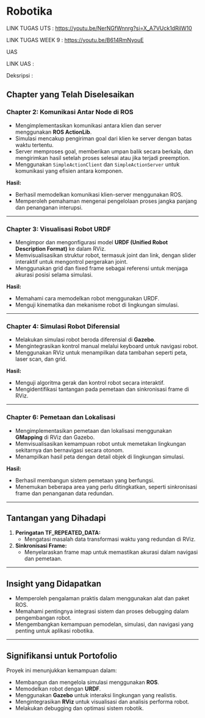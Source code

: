 # Robotika
LINK TUGAS UTS : https://youtu.be/NerNGfWnnrg?si=X_A7VUck1dRilW10

LINK TUGAS WEEK 9 : https://youtu.be/B614RmNyouE

UAS

LINK UAS : 

Deksripsi :

## Chapter yang Telah Diselesaikan
### Chapter 2: Komunikasi Antar Node di ROS
- Mengimplementasikan komunikasi antara klien dan server menggunakan **ROS ActionLib**.
- Simulasi mencakup pengiriman goal dari klien ke server dengan batas waktu tertentu.
- Server memproses goal, memberikan umpan balik secara berkala, dan mengirimkan hasil setelah proses selesai atau jika terjadi preemption.
- Menggunakan `SimpleActionClient` dan `SimpleActionServer` untuk komunikasi yang efisien antara komponen.

**Hasil:**
- Berhasil memodelkan komunikasi klien-server menggunakan ROS.
- Memperoleh pemahaman mengenai pengelolaan proses jangka panjang dan penanganan interupsi.

---

### Chapter 3: Visualisasi Robot URDF
- Mengimpor dan mengonfigurasi model **URDF (Unified Robot Description Format)** ke dalam RViz.
- Memvisualisasikan struktur robot, termasuk joint dan link, dengan slider interaktif untuk mengontrol pergerakan joint.
- Menggunakan grid dan fixed frame sebagai referensi untuk menjaga akurasi posisi selama simulasi.

**Hasil:**
- Memahami cara memodelkan robot menggunakan URDF.
- Menguji kinematika dan mekanisme robot di lingkungan simulasi.

---

### Chapter 4: Simulasi Robot Diferensial
- Melakukan simulasi robot beroda diferensial di **Gazebo**.
- Mengintegrasikan kontrol manual melalui keyboard untuk navigasi robot.
- Menggunakan RViz untuk menampilkan data tambahan seperti peta, laser scan, dan grid.

**Hasil:**
- Menguji algoritma gerak dan kontrol robot secara interaktif.
- Mengidentifikasi tantangan pada pemetaan dan sinkronisasi frame di RViz.

---

### Chapter 6: Pemetaan dan Lokalisasi
- Mengimplementasikan pemetaan dan lokalisasi menggunakan **GMapping** di RViz dan Gazebo.
- Memvisualisasikan kemampuan robot untuk memetakan lingkungan sekitarnya dan bernavigasi secara otonom.
- Menampilkan hasil peta dengan detail objek di lingkungan simulasi.

**Hasil:**
- Berhasil membangun sistem pemetaan yang berfungsi.
- Menemukan beberapa area yang perlu ditingkatkan, seperti sinkronisasi frame dan penanganan data redundan.

---

## Tantangan yang Dihadapi
1. **Peringatan TF_REPEATED_DATA:**
   - Mengatasi masalah data transformasi waktu yang redundan di RViz.
2. **Sinkronisasi Frame:**
   - Menyelaraskan frame map untuk memastikan akurasi dalam navigasi dan pemetaan.

---

## Insight yang Didapatkan
- Memperoleh pengalaman praktis dalam menggunakan alat dan paket ROS.
- Memahami pentingnya integrasi sistem dan proses debugging dalam pengembangan robot.
- Mengembangkan kemampuan pemodelan, simulasi, dan navigasi yang penting untuk aplikasi robotika.

---

## Signifikansi untuk Portofolio
Proyek ini menunjukkan kemampuan dalam:
- Membangun dan mengelola simulasi menggunakan **ROS**.
- Memodelkan robot dengan **URDF**.
- Menggunakan **Gazebo** untuk interaksi lingkungan yang realistis.
- Mengintegrasikan **RViz** untuk visualisasi dan analisis performa robot.
- Melakukan debugging dan optimasi sistem robotik.

